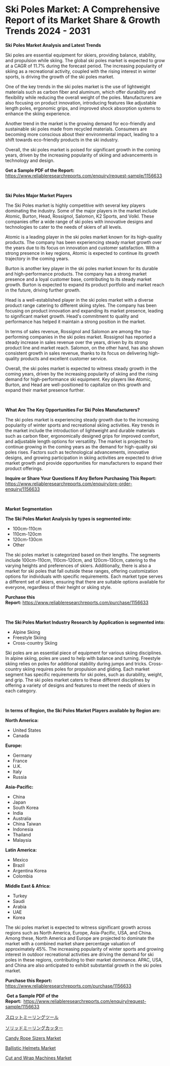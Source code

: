 <p><h1>Ski Poles Market: A Comprehensive Report of its Market Share & Growth Trends 2024 - 2031</h1></p><p><strong>Ski Poles Market Analysis and Latest Trends</strong></p>
<p><p>Ski poles are essential equipment for skiers, providing balance, stability, and propulsion while skiing. The global ski poles market is expected to grow at a CAGR of 11.7% during the forecast period. The increasing popularity of skiing as a recreational activity, coupled with the rising interest in winter sports, is driving the growth of the ski poles market.</p><p>One of the key trends in the ski poles market is the use of lightweight materials such as carbon fiber and aluminum, which offer durability and flexibility while reducing the overall weight of the poles. Manufacturers are also focusing on product innovation, introducing features like adjustable length poles, ergonomic grips, and improved shock absorption systems to enhance the skiing experience.</p><p>Another trend in the market is the growing demand for eco-friendly and sustainable ski poles made from recycled materials. Consumers are becoming more conscious about their environmental impact, leading to a shift towards eco-friendly products in the ski industry.</p><p>Overall, the ski poles market is poised for significant growth in the coming years, driven by the increasing popularity of skiing and advancements in technology and design.</p></p>
<p><strong>Get a Sample PDF of the Report:&nbsp;</strong> <a href="https://www.reliableresearchreports.com/enquiry/request-sample/1156633">https://www.reliableresearchreports.com/enquiry/request-sample/1156633</a></p>
<p>&nbsp;</p>
<p><strong>Ski Poles Major Market Players</strong></p>
<p><p>The Ski Poles market is highly competitive with several key players dominating the industry. Some of the major players in the market include Atomic, Burton, Head, Rossignol, Salomon, K2 Sports, and Volkl. These companies offer a wide range of ski poles with innovative designs and technologies to cater to the needs of skiers of all levels.</p><p>Atomic is a leading player in the ski poles market known for its high-quality products. The company has been experiencing steady market growth over the years due to its focus on innovation and customer satisfaction. With a strong presence in key regions, Atomic is expected to continue its growth trajectory in the coming years.</p><p>Burton is another key player in the ski poles market known for its durable and high-performance products. The company has a strong market presence and a loyal customer base, contributing to its steady market growth. Burton is expected to expand its product portfolio and market reach in the future, driving further growth.</p><p>Head is a well-established player in the ski poles market with a diverse product range catering to different skiing styles. The company has been focusing on product innovation and expanding its market presence, leading to significant market growth. Head's commitment to quality and performance has helped it maintain a strong position in the market.</p><p>In terms of sales revenue, Rossignol and Salomon are among the top-performing companies in the ski poles market. Rossignol has reported a steady increase in sales revenue over the years, driven by its strong product line and market reach. Salomon, on the other hand, has also shown consistent growth in sales revenue, thanks to its focus on delivering high-quality products and excellent customer service.</p><p>Overall, the ski poles market is expected to witness steady growth in the coming years, driven by the increasing popularity of skiing and the rising demand for high-performance ski equipment. Key players like Atomic, Burton, and Head are well-positioned to capitalize on this growth and expand their market presence further.</p></p>
<p>&nbsp;</p>
<p><strong>What Are The Key Opportunities For Ski Poles Manufacturers?</strong></p>
<p><p>The ski poles market is experiencing steady growth due to the increasing popularity of winter sports and recreational skiing activities. Key trends in the market include the introduction of lightweight and durable materials such as carbon fiber, ergonomically designed grips for improved comfort, and adjustable length options for versatility. The market is projected to continue growing in the coming years as the demand for high-quality ski poles rises. Factors such as technological advancements, innovative designs, and growing participation in skiing activities are expected to drive market growth and provide opportunities for manufacturers to expand their product offerings.</p></p>
<p><strong>Inquire or Share Your Questions If Any Before Purchasing This Report:</strong> <a href="https://www.reliableresearchreports.com/enquiry/pre-order-enquiry/1156633">https://www.reliableresearchreports.com/enquiry/pre-order-enquiry/1156633</a></p>
<p>&nbsp;</p>
<p><strong>Market Segmentation</strong></p>
<p><strong>The Ski Poles Market Analysis by types is segmented into:</strong></p>
<p><ul><li>100cm-110cm</li><li>110cm-120cm</li><li>120cm-130cm</li><li>Other</li></ul></p>
<p><p>The ski poles market is categorized based on their lengths. The segments include 100cm-110cm, 110cm-120cm, and 120cm-130cm, catering to the varying heights and preferences of skiers. Additionally, there is also a market for ski poles that fall outside these ranges, offering customization options for individuals with specific requirements. Each market type serves a different set of skiers, ensuring that there are suitable options available for everyone, regardless of their height or skiing style.</p></p>
<p><strong>Purchase this Report:&nbsp;</strong><a href="https://www.reliableresearchreports.com/purchase/1156633">https://www.reliableresearchreports.com/purchase/1156633</a></p>
<p>&nbsp;</p>
<p><strong>The Ski Poles Market Industry Research by Application is segmented into:</strong></p>
<p><ul><li>Alpine Skiing</li><li>Freestyle Skiing</li><li>Cross-country Skiing</li></ul></p>
<p><p>Ski poles are an essential piece of equipment for various skiing disciplines. In alpine skiing, poles are used to help with balance and turning. Freestyle skiing relies on poles for additional stability during jumps and tricks. Cross-country skiing requires poles for propulsion and gliding. Each market segment has specific requirements for ski poles, such as durability, weight, and grip. The ski poles market caters to these different disciplines by offering a variety of designs and features to meet the needs of skiers in each category.</p></p>
<p>&nbsp;</p>
<p><strong>In terms of Region, the Ski Poles Market Players available by Region are:</strong></p>
<p>
    <p> <strong> North America: </strong>
        <ul>
            <li>United States</li>
            <li>Canada</li>
        </ul>
        </p> 
    <p> <strong> Europe: </strong>
        <ul>
            <li>Germany</li>
            <li>France</li>
            <li>U.K.</li>
            <li>Italy</li>
            <li>Russia</li>
        </ul>
        </p> 
    <p> <strong> Asia-Pacific: </strong>
        <ul>
            <li>China</li>
            <li>Japan</li>
            <li>South Korea</li>
            <li>India</li>
            <li>Australia</li>
            <li>China Taiwan</li>
            <li>Indonesia</li>
            <li>Thailand</li>
            <li>Malaysia</li>
        </ul>
        </p> 
    <p> <strong> Latin America: </strong>
        <ul>
            <li>Mexico</li>
            <li>Brazil</li>
            <li>Argentina Korea</li>
            <li>Colombia</li>
        </ul>
        </p> 
    <p> <strong> Middle East & Africa: </strong>
        <ul>
            <li>Turkey</li>
            <li>Saudi</li>
            <li>Arabia</li>
            <li>UAE</li>
            <li>Korea</li>
        </ul>
    </p>
    </p>
<p><p>The ski poles market is expected to witness significant growth across regions such as North America, Europe, Asia-Pacific, USA, and China. Among these, North America and Europe are projected to dominate the market with a combined market share percentage valuation of approximately 45%. The increasing popularity of winter sports and growing interest in outdoor recreational activities are driving the demand for ski poles in these regions, contributing to their market dominance. APAC, USA, and China are also anticipated to exhibit substantial growth in the ski poles market.</p></p>
<p><strong>Purchase this Report: </strong><a href="https://www.reliableresearchreports.com/purchase/1156633">https://www.reliableresearchreports.com/purchase/1156633</a></p>
<p>&nbsp;<strong>Get a Sample PDF of the Report:&nbsp;&nbsp;</strong><a href="https://www.reliableresearchreports.com/enquiry/request-sample/1156633">https://www.reliableresearchreports.com/enquiry/request-sample/1156633</a></p>
<p><strong></strong></p>
<p><p><a href="https://github.com/mcbeesbxa270/Market-Research-Report-List-1/blob/main/85059985358.md">スロットミーリングツール</a></p><p><a href="https://github.com/EmoryYundt1935/Market-Research-Report-List-1/blob/main/55523905359.md">ソリッドミーリングカッター</a></p><p><a href="https://issuu.com/reportprime-2/docs/candy-rope-sizers-market-size-2030.pptx">Candy Rope Sizers Market</a></p><p><a href="https://github.com/Glendatilghmankmgz0rbhwpy/Market-Research-Report-List-1/blob/main/ballistic-helmets-market.md">Ballistic Helmets Market</a></p><p><a href="https://issuu.com/reportprime-2/docs/cut-and-wrap-machines-market-size-2030.pptx">Cut and Wrap Machines Market</a></p></p>